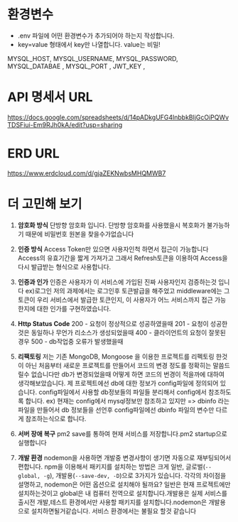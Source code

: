 # 환경변수
- .env 파일에 어떤 환경변수가 추가되어야 하는지 작성합니다.
- key=value 형태에서 key만 나열합니다. value는 비밀!

MYSQL_HOST,
MYSQL_USERNAME,
MYSQL_PASSWORD,
MYSQL_DATABAE ,
MYSQL_PORT ,
JWT_KEY ,

# API 명세서 URL

https://docs.google.com/spreadsheets/d/14pADkgUFG4lnbbkBljGcOiPQWvTDSFiui-Em9RJh0kA/edit?usp=sharing

# ERD URL

https://www.erdcloud.com/d/gjaZEKNwbsMHQMWB7

# 더 고민해 보기

1. **암호화 방식**
단방향 암호화 입니다. 단방향 암호화를 사용했을시 복호화가 불가능하기 때문에 비밀번호 원본을 찾을수가없습니다

2. **인증 방식**
Access Token만 있으면 사용자인척 하면서 접근이 가능합니다
Access의 유효기간을 짧게 가져가고 그래서 Refresh토큰을 이용하여  Access을 다시 발급받는 형식으로 사용합니다.

4. **인증과 인가**
인증은 사용자가 이 서비스에 가입된 진짜 사용자인지 검증하는것 입니다 ex)로그인
저의 과제에서는 로그인후 토큰발급을 해주었고 middleware에는 그 토큰이 우리 서비스에서 발급한 토큰인지, 이 사용자가 어느 서비스까지 접근 가능한지에 대한 인가를 구현하였습니다.

4. **Http Status Code**
200 - 요청이 정상적으로 성공하였을때
201 - 요청이 성공한것은 동일하나 무언가 리소스가 생성되었을때
400 - 클라이언트의 요청이 잘못된경우
500 - db작업중 오류가 발생했을때

6. **리팩토링**
저는 기존 MongoDB, Mongoose 을 이용한 프로젝트를 리펙토링 한것이 아닌 처음부터 새로운 프로젝트를 만들어서 코드의 변경 정도를 정확히는 말씀드릴수 없습니다만 db가 변경되었을때 어떻게 하면 코드의 번경이 적을까에 대하여 생각해보았습니다.
제 프로젝트에선 db에 대한 정보가 config파일에 정의되어 있습니다. config파일에서 사용할 db정보들의 파일들 분리해서 config에서 참조하도록 합니다.
ex) 현재는 config에서 mysql정보만 참조하고 있지만 => dbinfo 라는 파일을 만들어서 db 정보들을 선언후 config파일에선 dbinfo 파일의 변수만 다르게 참조하는식으로 합니다.

6. **서버 장애 복구**
pm2 save를 통하여 현재 서비스를 저장합니다.pm2 startup으로 실행합니다

7. **개발 환경**
nodemon을 사용하면 개발중 변경사항이 생기면 자동으로 재부팅되어서 편합니다.
npm을 이용해서 패키지를 설치하는 방법은 크게 일반, 글로벌(`--global, -g`), 개발용(`--save-dev, -D`)으로 3가지가 있습니다. 각각의 차이점을 설명하고, nodemon은 어떤 옵션으로 설치해야 될까요?
일반은 현재 프로젝트에만 설치하는것이고 global은 내 컴퓨터 전역으로 설치합니다.개발용은 실제 서비스를 출시전 개발,테스트 환경에서만 사용할 패키지를 설치합니다.nodemon은 개발용으로 설치하면될거같습니다. 서비스 환경에서는 불필요 할것 같습니다
